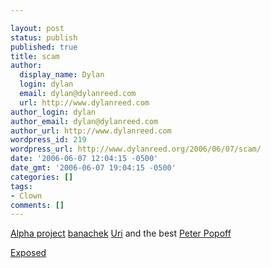 ```yaml
---

layout: post
status: publish
published: true
title: scam
author:
  display_name: Dylan
  login: dylan
  email: dylan@dylanreed.com
  url: http://www.dylanreed.com
author_login: dylan
author_email: dylan@dylanreed.com
author_url: http://www.dylanreed.com
wordpress_id: 219
wordpress_url: http://www.dylanreed.org/2006/06/07/scam/
date: '2006-06-07 12:04:15 -0500'
date_gmt: '2006-06-07 19:04:15 -0500'
categories: []
tags:
- Clown
comments: []
---
```


[Alpha project][1] [banachek][2] [Uri][3] and the best [Peter Popoff][4]

   [1]: http://en.wikipedia.org/wiki/Project_Alpha
   [2]: http://www.banachek.org/
   [3]: http://en.wikipedia.org/wiki/Uri_Geller
   [4]: http://www.peterpopoff.org/

[Exposed][5]

   [5]: http://www.darat.org/~dimossi/James.Randi.debunking.on.Tonight.Show.wmv

